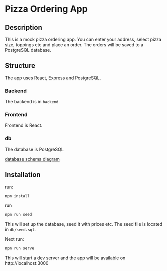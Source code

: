 # Pizza Ordering App

## Description

This is a mock pizza ordering app. You can enter your address, select pizza size, toppings etc and place an order. The orders will be saved to a PostgreSQL database.

## Structure

The app uses React, Express and PostgreSQL.

### Backend

The backend is in `backend`. 

### Frontend

Frontend is React.


### db

The database is PostgreSQL

[database schema diagram](https://dbdiagram.io/d/62e2a215f31da965e834357f)

## Installation

run:

```bash
npm install
```

run 

```bash
npm run seed
```

This will set up the database, seed it with prices etc. The seed file is located in `db/seed.sql`.

Next run:

```bash
npm run serve
```

This will start a dev server and the app will be available on http://localhost:3000